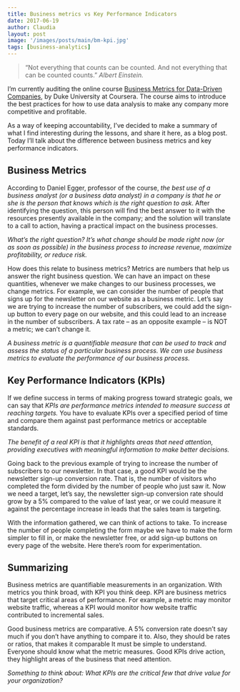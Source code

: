 ```yaml
---
title: Business metrics vs Key Performance Indicators
date: 2017-06-19
author: Claudia
layout: post
image: '/images/posts/main/bm-kpi.jpg'
tags: [business-analytics]
---
```


> “Not everything that counts can be counted.  And not everything that can be counted counts.” 
> *Albert Einstein.*

I&#8217;m currently auditing the online course <a href="https://www.coursera.org/learn/analytics-business-metrics" target="_blank" rel="noopener">Business Metrics for Data-Driven Companies</a>, by Duke University at Coursera.  The course aims to introduce the best practices for how to use data analysis to make any company more competitive and profitable.

As a way of keeping accountability, I&#8217;ve decided to make a summary of what I find interesting during the lessons, and share it here, as a blog post.  Today I&#8217;ll talk about the difference between business metrics and key performance indicators.

## Business Metrics

According to Daniel Egger, professor of the course, *the best use of a business analyst (or a business data analyst) in a company is that he or she is the person that knows which is the right question to ask*.  After identifying the question, this person will find the best answer to it with the resources presently available in the company; and the solution will translate to a call to action, having a practical impact on the business processes.

*What&#8217;s the right question? It&#8217;s what change should be made right now (or as soon as possible) in the business process to increase revenue, maximize profitability, or reduce risk.*

How does this relate to business metrics? Metrics are numbers that help us answer the right business question.  We can have an impact on these quantities, whenever we make changes to our business processes, we change metrics.  For example, we can consider the number of people that signs up for the newsletter on our website as a business metric.  Let&#8217;s say we are trying to increase the number of subscribers, we could add the sign-up button to every page on our website, and this could lead to an increase in the number of subscribers.  A tax rate &#8211; as an opposite example &#8211; is NOT a metric; we can&#8217;t change it.

*A business metric is a quantifiable measure that can be used to track and assess the status of a particular business process.  We can use business metrics to evaluate the performance of our business process.*

## Key Performance Indicators (KPIs)

If we define success in terms of making progress toward strategic goals, we can say that *KPIs are performance metrics intended to measure success at reaching targets.*  You have to evaluate KPIs over a specified period of time and compare them against past performance metrics or acceptable standards.

*The benefit of a real KPI is that it highlights areas that need attention, providing executives with meaningful information to make better decisions.*

Going back to the previous example of trying to increase the number of subscribers to our newsletter.  In that case, a good KPI would be the newsletter sign-up conversion rate.  That is, the number of visitors who completed the form divided by the number of people who just saw it.  Now we need a target, let&#8217;s say, the newsletter sign-up conversion rate should grow by a 5% compared to the value of last year, or we could measure it against the percentage increase in leads that the sales team is targeting.

With the information gathered, we can think of actions to take.  To increase the number of people completing the form maybe we have to make the form simpler to fill in, or make the newsletter free, or add sign-up buttons on every page of the website.  Here there&#8217;s room for experimentation.

## Summarizing

Business metrics are quantifiable measurements in an organization.  With metrics you think broad, with KPI you think deep.  KPI are business metrics that target critical areas of performance.  For example, a metric may monitor website traffic, whereas a KPI would monitor how website traffic contributed to incremental sales.

Good business metrics are comparative.  A 5% conversion rate doesn&#8217;t say much if you don&#8217;t have anything to compare it to.  Also, they should be rates or ratios, that makes it comparable It must be simple to understand.  Everyone should know what the metric measures.  Good KPIs drive action, they highlight areas of the business that need attention.

 _Something to think about: What KPIs are the critical few that drive value for your organization?_
